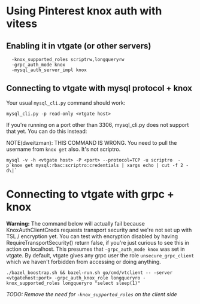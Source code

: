 # Using Pinterest knox auth with vitess

## Enabling it in vtgate (or other servers)

```
  -knox_supported_roles scriptrw,longqueryrw
  -grpc_auth_mode knox
  -mysql_auth_server_impl knox
```

## Connecting to vtgate with mysql protocol + knox

Your usual `mysql_cli.py` command should work:

```
mysql_cli.py -p read-only <vtgate host>
```

If you're running on a port other than 3306, mysql_cli.py does not support that yet. You can do this instead:

NOTE(dweitzman): THIS COMMAND IS WRONG. You need to pull the username from `knox get` also. It's not scriptro.

```
mysql -v -h <vtgate host> -P <port> --protocol=TCP -u scriptro  -p`knox get mysql:rbac:scriptro:credentials | xargs echo | cut -f 2 -d\|`
```

# Connecting to vtgate with grpc + knox

**Warning:** The command below will actually fail because KnoxAuthClientCreds
requests transport security and we're not set up with TSL / encryption yet.
You can test with encryption disabled by having RequireTransportSecurity()
return false, if you're just curious to see this in action on localhost.
This presumes that `-grpc_auth_mode knox` was set in vtgate. By default, vtgate
gives any grpc user the role `unsecure_grpc_client` which we haven't forbidden
from accessing or doing anything.

```
./bazel_boostrap.sh && bazel-run.sh go/cmd/vtclient -- -server <vtgatehost:port> -grpc_auth_knox_role longqueryro -knox_supported_roles longqueryro "select sleep(1)"
```

*TODO: Remove the need for `-knox_supported_roles` on the client side*
